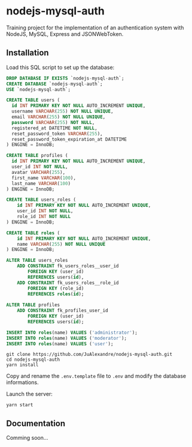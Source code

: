# nodejs-mysql-auth

Training project for the implementation of an authentication system with NodeJS, MySQL, Express and JSONWebToken.

## Installation

Load this SQL script to set up the database:

```sql
DROP DATABASE IF EXISTS `nodejs-mysql-auth`;
CREATE DATABASE `nodejs-mysql-auth`;
USE `nodejs-mysql-auth`;

CREATE TABLE users (
  id INT PRIMARY KEY NOT NULL AUTO_INCREMENT UNIQUE,
  username VARCHAR(255) NOT NULL UNIQUE,
  email VARCHAR(255) NOT NULL UNIQUE,
  password VARCHAR(255) NOT NULL,
  registered_at DATETIME NOT NULL,
  reset_password_token VARCHAR(255),
  reset_password_token_expiration_at DATETIME
) ENGINE = InnoDB;

CREATE TABLE profiles (
  id INT PRIMARY KEY NOT NULL AUTO_INCREMENT UNIQUE,
  user_id INT NOT NULL,
  avatar VARCHAR(255),
  first_name VARCHAR(100),
  last_name VARCHAR(100)
) ENGINE = InnoDB;

CREATE TABLE users_roles (
	id INT PRIMARY KEY NOT NULL AUTO_INCREMENT UNIQUE,
    user_id INT NOT NULL,
    role_id INT NOT NULL
) ENGINE = InnoDB;

CREATE TABLE roles (
	id INT PRIMARY KEY NOT NULL AUTO_INCREMENT UNIQUE,
    name VARCHAR(255) NOT NULL UNIQUE
) ENGINE = InnoDB;

ALTER TABLE users_roles
	ADD CONSTRAINT fk_users_roles__user_id
		FOREIGN KEY (user_id)
		REFERENCES users(id),
	ADD CONSTRAINT fk_users_roles__role_id
		FOREIGN KEY (role_id)
		REFERENCES roles(id);
        
ALTER TABLE profiles
	ADD CONSTRAINT fk_profiles_user_id
		FOREIGN KEY (user_id)
        REFERENCES users(id);

INSERT INTO roles(name) VALUES ('administrator');
INSERT INTO roles(name) VALUES ('moderator');
INSERT INTO roles(name) VALUES ('user');
```

```
git clone https://github.com/JuAlexandre/nodejs-mysql-auth.git
cd nodejs-mysql-auth
yarn install
```

Copy and rename the `.env.template` file to `.env` and modify the database informations.

Launch the server:

```
yarn start
```

## Documentation

Comming soon...
